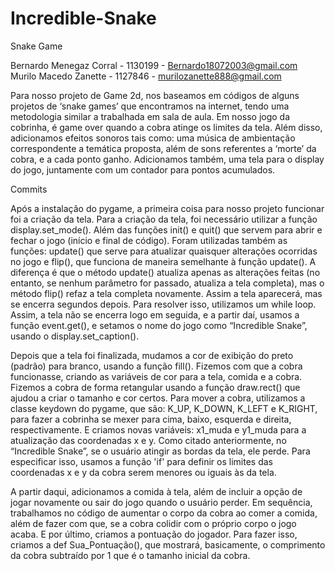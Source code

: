 # Incredible-Snake
Snake Game


Bernardo Menegaz Corral - 1130199 - Bernardo18072003@gmail.com	
Murilo Macedo Zanette - 1127846 - murilozanette888@gmail.com 

Para nosso projeto de Game 2d, nos baseamos em códigos de alguns projetos de ‘snake games’ que encontramos na internet, tendo uma metodologia similar a trabalhada em sala de aula. Em nosso jogo da cobrinha, é game over quando a cobra atinge os limites da tela. Além disso, adicionamos efeitos sonoros tais como: uma música de ambientação correspondente a temática proposta, além de sons referentes a ‘morte’ da cobra, e a cada ponto ganho. Adicionamos também, uma tela para o display do jogo, juntamente com um contador para pontos acumulados.
  
Commits

Após a instalação do pygame, a primeira coisa para nosso projeto funcionar foi a criação da tela. Para a criação da tela, foi necessário utilizar a função display.set_mode(). Além das funções init() e quit() que servem para abrir e fechar o jogo (início e final de código). Foram utilizadas também as funções: update() que serve para atualizar quaisquer alterações ocorridas no jogo e flip(), que funciona de maneira semelhante à função update(). A diferença é que o método update() atualiza apenas as alterações feitas (no entanto, se nenhum parâmetro for passado, atualiza a tela completa), mas o método flip() refaz a tela completa novamente. Assim a tela aparecerá, mas se encerra segundos depois. Para resolver isso, utilizamos um while loop. Assim, a tela não se encerra logo em seguida, e a partir daí, usamos a função event.get(), e setamos o nome do jogo como “Incredible Snake”, usando o display.set_caption().

Depois que a tela foi finalizada, mudamos a cor de exibição do preto (padrão) para branco, usando a função fill(). Fizemos com que a cobra funcionasse, criando as variáveis de cor para a tela, comida e a cobra. Fizemos a cobra de forma retangular usando a função draw.rect() que ajudou a criar o tamanho e cor certos. Para mover a cobra, utilizamos a classe keydown do pygame, que são:  K_UP, K_DOWN, K_LEFT e K_RIGHT, para fazer a cobrinha se mexer para cima, baixo, esquerda e direita, respectivamente. E criamos novas variáveis: x1_muda e y1_muda para a atualização das coordenadas x e y.
Como citado anteriormente, no “Incredible Snake”, se o usuário atingir as bordas da tela, ele perde. Para especificar isso, usamos a função 'if' para definir os limites das coordenadas x e y da cobra serem menores ou iguais às da tela.

A partir daqui, adicionamos a comida à tela, além de incluir a opção de jogar novamente ou sair do jogo quando o usuário perder. Em sequência, trabalhamos no código de aumentar o corpo da cobra ao comer a comida, além de fazer com que, se a cobra colidir com o próprio corpo o jogo acaba. E por último, criamos a pontuação do jogador. Para fazer isso, criamos a def Sua_Pontuação(), que mostrará, basicamente, o comprimento da cobra subtraído por 1 que é o tamanho inicial da cobra.
